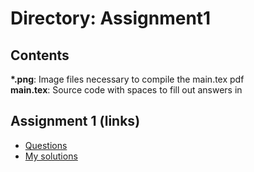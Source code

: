 # Directory: Assignment1     

## Contents    

__*.png__: Image files necessary to compile the main.tex pdf     
__main.tex__: Source code with spaces to fill out answers in 


## Assignment 1 (links)

- [Questions](https://drive.google.com/file/d/1tXdgf41xL1duVr6fQw2G7z8wqakOzFQz/view?usp=sharing) 
- [My solutions](https://drive.google.com/file/d/1iZqglJZ4lPm-xuq5LO_l--Xab_mRPNqe/view?usp=sharing)

